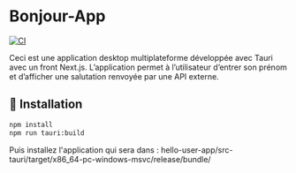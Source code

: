 # Bonjour-App

[![CI](https://github.com/AntoineBourgeois45/bonjour-app/actions/workflows/ci.yml/badge.svg)](https://github.com/AntoineBourgeois45/bonjour-app/actions)

Ceci est une application desktop multiplateforme développée avec Tauri avec un front Next.js.
L’application permet à l’utilisateur d’entrer son prénom et d’afficher une salutation renvoyée par une API externe.

## 🚀 Installation
```bash
npm install
npm run tauri:build
```
Puis installez l'application qui sera dans : hello-user-app/src-tauri/target/x86_64-pc-windows-msvc/release/bundle/
